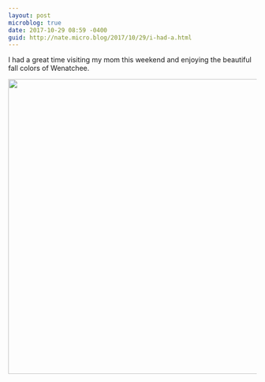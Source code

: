 ```yaml
---
layout: post
microblog: true
date: 2017-10-29 08:59 -0400
guid: http://nate.micro.blog/2017/10/29/i-had-a.html
---
```

I had a great time visiting my mom this weekend and enjoying the beautiful fall colors of Wenatchee. 

<img src="http://nate.micro.blog/uploads/2017/208909d23c.jpg" width="600" height="599" />
